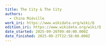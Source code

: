 ```yaml
---
title: The City & The City
authors:
  - China Miéville
work_iri: https://www.wikidata.org/wiki/Q
edition_iri: https://www.wikidata.org/wiki/Q
date_started: 2025-09-26T09:40:00.000Z
date_finished: 2025-09-27T22:58:00.000Z
---
```

